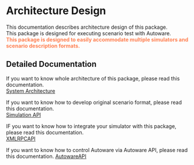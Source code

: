 # Architecture Design

This documentation describes architecture design of this package.  
This package is designed for executing scenario test with Autoware.  
<font color="Coral">__This package is designed to easily accommodate multiple simulators and scenario description formats.__</font>  

## Detailed Documentation

If you want to know whole architecture of this package, please read this documentation.  
[System Architecture](SystemArchitecture)  

If you want to know how to develop original scenario format, please read this documentation.  
[Simulation API](SimulationAPI)

IF you want to know how to integrate your simulator with this package, please read this documentation.  
[XMLRPCAPI](XMLRPCAPI)

If you want to know how to control Autoware via Autoware API, please read this documentation.
[AutowareAPI](AutowareAPI)
